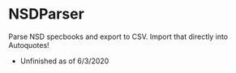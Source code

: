 # NSDParser
Parse NSD specbooks and export to CSV.  Import that directly into Autoquotes!

* Unfinished as of 6/3/2020
